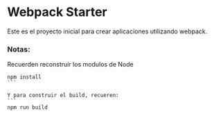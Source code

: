 # Webpack Starter

Este es el proyecto inicial para crear aplicaciones utilizando webpack.

### Notas:

Recuerden reconstruir los modulos de Node 

````
npm install
```

Y para construir el build, recueren:
```
npm run build
````

